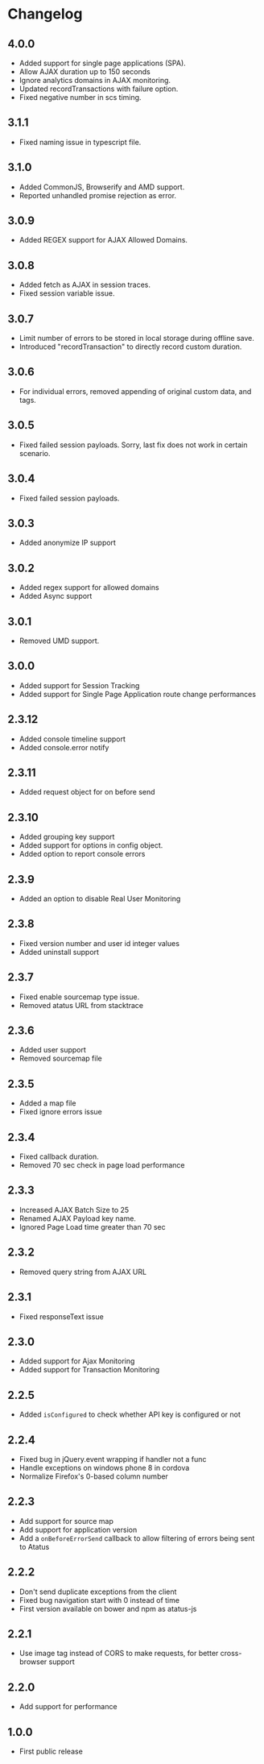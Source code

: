 Changelog
=========

4.0.0
-----

-  Added support for single page applications (SPA).
-  Allow AJAX duration up to 150 seconds
-  Ignore analytics domains in AJAX monitoring.
-  Updated recordTransactions with failure option.
-  Fixed negative number in scs timing.

3.1.1
-----

-  Fixed naming issue in typescript file.

3.1.0
-----

-  Added CommonJS, Browserify and AMD support.
-  Reported unhandled promise rejection as error.

3.0.9
-----

-  Added REGEX support for AJAX Allowed Domains.

3.0.8
-----

-  Added fetch as AJAX in session traces.
-  Fixed session variable issue.

3.0.7
-----
-  Limit number of errors to be stored in local storage during offline save.
-  Introduced "recordTransaction" to directly record custom duration.

3.0.6
-----
-  For individual errors, removed appending of original custom data, and tags.

3.0.5
-----
-  Fixed failed session payloads. Sorry, last fix does not work in certain scenario.

3.0.4
-----
-  Fixed failed session payloads.

3.0.3
-----
-  Added anonymize IP support

3.0.2
-----
-  Added regex support for allowed domains
-  Added Async support

3.0.1
-----
-  Removed UMD support.

3.0.0
-----
-  Added support for Session Tracking
-  Added support for Single Page Application route change performances

2.3.12
-----
-  Added console timeline support
-  Added console.error notify

2.3.11
-----
-  Added request object for on before send

2.3.10
-----
-  Added grouping key support
-  Added support for options in config object.
-  Added option to report console errors

2.3.9
-----
-  Added an option to disable Real User Monitoring

2.3.8
-----
-  Fixed version number and user id integer values
-  Added uninstall support

2.3.7
-----
-  Fixed enable sourcemap type issue.
-  Removed atatus URL from stacktrace

2.3.6
-----
-  Added user support
-  Removed sourcemap file

2.3.5
-----
-  Added a map file
-  Fixed ignore errors issue

2.3.4
-----
-  Fixed callback duration.
-  Removed 70 sec check in page load performance

2.3.3
-----
-  Increased AJAX Batch Size to 25
-  Renamed AJAX Payload key name.
-  Ignored Page Load time greater than 70 sec

2.3.2
-----
-  Removed query string from AJAX URL

2.3.1
-----
-  Fixed responseText issue

2.3.0
-----
-  Added support for Ajax Monitoring
-  Added support for Transaction Monitoring

2.2.5
-----
-  Added `isConfigured` to check whether API key is configured or not

2.2.4
-----
-  Fixed bug in jQuery.event wrapping if handler not a func
-  Handle exceptions on windows phone 8 in cordova
-  Normalize Firefox's 0-based column number

2.2.3
-----
-  Add support for source map
-  Add support for application version
-  Add a `onBeforeErrorSend` callback to allow filtering of errors being sent to Atatus

2.2.2
-----
-  Don't send duplicate exceptions from the client
-  Fixed bug navigation start with 0 instead of time
-  First version available on bower and npm as atatus-js

2.2.1
-----
-  Use image tag instead of CORS to make requests, for better cross-browser support

2.2.0
-----
-  Add support for performance

1.0.0
-----
-  First public release